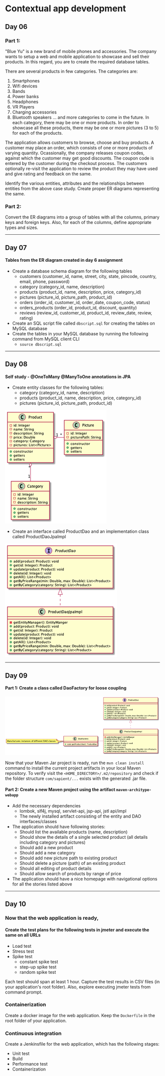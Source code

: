 # Contextual app development

## Day 06

### Part 1:

"Blue Yu" is a new brand of mobile phones and accessories. The company wants to setup a web and mobile application to showcase and sell their products. In this regard, you are to create the required database tables.

There are several products in few categories. The categories are:

1. Smartphones
2. Wifi devices
3. Bands
4. Power banks
5. Headphones
6. VR Players
7. Charging accessories
8. Bluetooth speakers
   ... and more categories to come in the future. In each category, there may be one or more products. In order to showcase all these products, there may be one or more pictures (3 to 5) for each of the products.

The application allows customers to browse, choose and buy products. A customer may place an order, which consists of one or more products of varying quantity. Ocassionally, the company releases coupon codes, against which the customer may get good discounts. The coupon code is entered by the customer during the checkout process. The customers optionally re-visit the application to review the product they may have used and give rating and feedback on the same.

Identify the various entities, attributes and the relationships between entities from the above case study. Create proper ER diagrams representing the same.

### Part 2:

Convert the ER diagrams into a group of tables with all the columns, primary keys and foreign keys. Also, for each of the columns, define appropriate types and sizes.

---

## Day 07

#### Tables from the ER diagram created in day 6 assignment

-   Create a database schema diagram for the following tables
    -   customers (customer_id, name, street, city, state, pincode, country, email, phone, password)
    -   category (category_id, name, description)
    -   products (product_id, name, description, price, category_id)
    -   pictures (picture_id, picture_path, product_id)
    -   orders (order_id, customer_id, order_date, coupon_code, status)
    -   orders_products (order_id, product_id, discount, quantity)
    -   reviews (review_id, customer_id, product_id, review_date, review, rating)
-   Create an SQL script file called `dbscript.sql` for creating the tables on MySQL database
-   Create the tables in your MySQL database by running the following command from MySQL client CLI
    -   `source dbscript.sql`

---

## Day 08

#### Self study - @OneToMany @ManyToOne annotations in JPA

-   Create entity classes for the following tables:
    -   category (category_id, name, description)
    -   products (product_id, name, description, price, category_id)
    -   pictures (picture_id, picture_path, product_id)

![](classroom-demo/day-08/images/assignment.png)

-   Create an interface called ProductDao and an implementation class called ProductDaoJpaImpl

![](classroom-demo/day-08/images/dao.png)

---

## Day 09

#### Part 1: Create a class called DaoFactory for loose coupling

![](classroom-demo/day-09/dao.png 'DaoFactory for loose coupling')

Now that your Maven Jar project is ready, run the `mvn clean install` command to install the current project artifacts in your local Maven repository. To verify visit the `<HOME_DIRECTORY>/.m2/repository` and check if the folder structure `com/sapient/...` exists with the generated .jar file.

#### Part 2: Create a new Maven project using the artifact `maven-architype-webapp`

-   Add the necessary dependencies
    -   lombok, slf4j, mysql, servlet-api, jsp-api, jstl api/impl
    -   The newly installed artifact consisting of the entity and DAO interfaces/classes
-   The application should have following stories:
    -   Should list the available products (name, description)
    -   Should show the details of a single selected product (all details including category and pictures)
    -   Should add a new product
    -   Should add a new category
    -   Should add new picture path to existing product
    -   Should delete a picture (path) of an existing product
    -   Should all editing of product details
    -   Should allow search of products by range of price
-   The application should have a nice homepage with navigational options for all the stories listed above

---

## Day 10

### Now that the web application is ready,

#### Create the test plans for the following tests in jmeter and execute the same on all URLs

-   Load test
-   Stress test
-   Spike test
    -   constant spike test
    -   step-up spike test
    -   random spike test

Each test should span at least 1 hour. Capture the test results in CSV files (in your application's root folder). Also, explore executing jmeter tests from command prompt.

### Containerization

Create a docker image for the web application. Keep the `Dockerfile` in the root folder of your application.

### Continuous integration

Create a Jenkinsfile for the web application, which has the following stages:

-   Unit test
-   Build
-   Performance test
-   Containerization

